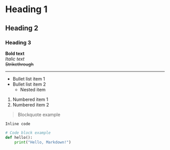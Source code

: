 # Heading 1

## Heading 2

### Heading 3

**Bold text**  
_Italic text_  
~~Strikethrough~~

---

- Bullet list item 1
- Bullet list item 2
  - Nested item

1. Numbered item 1
2. Numbered item 2

> Blockquote example

`Inline code`

```python
# Code block example
def hello():
    print("Hello, Markdown!")
```
